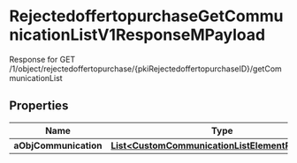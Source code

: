 

# RejectedoffertopurchaseGetCommunicationListV1ResponseMPayload

Response for GET /1/object/rejectedoffertopurchase/{pkiRejectedoffertopurchaseID}/getCommunicationList

## Properties

| Name | Type | Description | Notes |
|------------ | ------------- | ------------- | -------------|
|**aObjCommunication** | [**List&lt;CustomCommunicationListElementResponse&gt;**](CustomCommunicationListElementResponse.md) |  |  |



